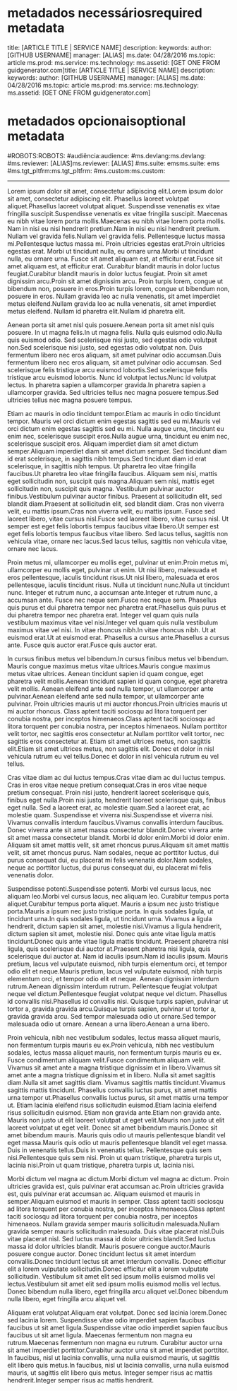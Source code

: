 # <span data-ttu-id="cba8e-101">metadados necessários</span><span class="sxs-lookup"><span data-stu-id="cba8e-101">required metadata</span></span>
<a id="required-metadata" class="xliff"></a>

<span data-ttu-id="cba8e-102">title: [ARTICLE TITLE | SERVICE NAME] description: keywords: author: [GITHUB USERNAME] manager: [ALIAS] ms.date: 04/28/2016 ms.topic: article ms.prod: ms.service: ms.technology: ms.assetid: [GET ONE FROM guidgenerator.com]</span><span class="sxs-lookup"><span data-stu-id="cba8e-102">title: [ARTICLE TITLE | SERVICE NAME] description: keywords: author: [GITHUB USERNAME] manager: [ALIAS] ms.date: 04/28/2016 ms.topic: article ms.prod: ms.service: ms.technology: ms.assetid: [GET ONE FROM guidgenerator.com]</span></span>

# <span data-ttu-id="cba8e-103">metadados opcionais</span><span class="sxs-lookup"><span data-stu-id="cba8e-103">optional metadata</span></span>
<a id="optional-metadata" class="xliff"></a>

#<span data-ttu-id="cba8e-104">ROBOTS:</span><span class="sxs-lookup"><span data-stu-id="cba8e-104">ROBOTS:</span></span>
<a id="robots" class="xliff"></a>
#<span data-ttu-id="cba8e-105">audiência:</span><span class="sxs-lookup"><span data-stu-id="cba8e-105">audience:</span></span>
<a id="audience" class="xliff"></a>
#<span data-ttu-id="cba8e-106">ms.devlang:</span><span class="sxs-lookup"><span data-stu-id="cba8e-106">ms.devlang:</span></span>
<a id="msdevlang" class="xliff"></a>
#<span data-ttu-id="cba8e-107">ms.reviewer: [ALIAS]</span><span class="sxs-lookup"><span data-stu-id="cba8e-107">ms.reviewer: [ALIAS]</span></span>
<a id="msreviewer-alias" class="xliff"></a>
#<span data-ttu-id="cba8e-108">ms.suite: ems</span><span class="sxs-lookup"><span data-stu-id="cba8e-108">ms.suite: ems</span></span>
<a id="mssuite-ems" class="xliff"></a>
#<span data-ttu-id="cba8e-109">ms.tgt_pltfrm:</span><span class="sxs-lookup"><span data-stu-id="cba8e-109">ms.tgt_pltfrm:</span></span>
<a id="mstgtpltfrm" class="xliff"></a>
#<span data-ttu-id="cba8e-110">ms.custom:</span><span class="sxs-lookup"><span data-stu-id="cba8e-110">ms.custom:</span></span>
<a id="mscustom" class="xliff"></a>

---
<span data-ttu-id="cba8e-111">Lorem ipsum dolor sit amet, consectetur adipiscing elit.</span><span class="sxs-lookup"><span data-stu-id="cba8e-111">Lorem ipsum dolor sit amet, consectetur adipiscing elit.</span></span> <span data-ttu-id="cba8e-112">Phasellus laoreet volutpat aliquet.</span><span class="sxs-lookup"><span data-stu-id="cba8e-112">Phasellus laoreet volutpat aliquet.</span></span> <span data-ttu-id="cba8e-113">Suspendisse venenatis ex vitae fringilla suscipit.</span><span class="sxs-lookup"><span data-stu-id="cba8e-113">Suspendisse venenatis ex vitae fringilla suscipit.</span></span> <span data-ttu-id="cba8e-114">Maecenas eu nibh vitae lorem porta mollis.</span><span class="sxs-lookup"><span data-stu-id="cba8e-114">Maecenas eu nibh vitae lorem porta mollis.</span></span> <span data-ttu-id="cba8e-115">Nam in nisi eu nisi hendrerit pretium.</span><span class="sxs-lookup"><span data-stu-id="cba8e-115">Nam in nisi eu nisi hendrerit pretium.</span></span> <span data-ttu-id="cba8e-116">Nullam vel gravida felis.</span><span class="sxs-lookup"><span data-stu-id="cba8e-116">Nullam vel gravida felis.</span></span> <span data-ttu-id="cba8e-117">Pellentesque luctus massa mi.</span><span class="sxs-lookup"><span data-stu-id="cba8e-117">Pellentesque luctus massa mi.</span></span> <span data-ttu-id="cba8e-118">Proin ultricies egestas erat.</span><span class="sxs-lookup"><span data-stu-id="cba8e-118">Proin ultricies egestas erat.</span></span> <span data-ttu-id="cba8e-119">Morbi ut tincidunt nulla, eu ornare urna.</span><span class="sxs-lookup"><span data-stu-id="cba8e-119">Morbi ut tincidunt nulla, eu ornare urna.</span></span> <span data-ttu-id="cba8e-120">Fusce sit amet aliquam est, at efficitur erat.</span><span class="sxs-lookup"><span data-stu-id="cba8e-120">Fusce sit amet aliquam est, at efficitur erat.</span></span> <span data-ttu-id="cba8e-121">Curabitur blandit mauris in dolor luctus feugiat.</span><span class="sxs-lookup"><span data-stu-id="cba8e-121">Curabitur blandit mauris in dolor luctus feugiat.</span></span> <span data-ttu-id="cba8e-122">Proin sit amet dignissim arcu.</span><span class="sxs-lookup"><span data-stu-id="cba8e-122">Proin sit amet dignissim arcu.</span></span> <span data-ttu-id="cba8e-123">Proin turpis lorem, congue ut bibendum non, posuere in eros.</span><span class="sxs-lookup"><span data-stu-id="cba8e-123">Proin turpis lorem, congue ut bibendum non, posuere in eros.</span></span> <span data-ttu-id="cba8e-124">Nullam gravida leo ac nulla venenatis, sit amet imperdiet metus eleifend.</span><span class="sxs-lookup"><span data-stu-id="cba8e-124">Nullam gravida leo ac nulla venenatis, sit amet imperdiet metus eleifend.</span></span> <span data-ttu-id="cba8e-125">Nullam id pharetra elit.</span><span class="sxs-lookup"><span data-stu-id="cba8e-125">Nullam id pharetra elit.</span></span>

<span data-ttu-id="cba8e-126">Aenean porta sit amet nisl quis posuere.</span><span class="sxs-lookup"><span data-stu-id="cba8e-126">Aenean porta sit amet nisl quis posuere.</span></span> <span data-ttu-id="cba8e-127">In ut magna felis.</span><span class="sxs-lookup"><span data-stu-id="cba8e-127">In ut magna felis.</span></span> <span data-ttu-id="cba8e-128">Nulla quis euismod odio.</span><span class="sxs-lookup"><span data-stu-id="cba8e-128">Nulla quis euismod odio.</span></span> <span data-ttu-id="cba8e-129">Sed scelerisque nisi justo, sed egestas odio volutpat non.</span><span class="sxs-lookup"><span data-stu-id="cba8e-129">Sed scelerisque nisi justo, sed egestas odio volutpat non.</span></span> <span data-ttu-id="cba8e-130">Duis fermentum libero nec eros aliquam, sit amet pulvinar odio accumsan.</span><span class="sxs-lookup"><span data-stu-id="cba8e-130">Duis fermentum libero nec eros aliquam, sit amet pulvinar odio accumsan.</span></span> <span data-ttu-id="cba8e-131">Sed scelerisque felis tristique arcu euismod lobortis.</span><span class="sxs-lookup"><span data-stu-id="cba8e-131">Sed scelerisque felis tristique arcu euismod lobortis.</span></span> <span data-ttu-id="cba8e-132">Nunc id volutpat lectus.</span><span class="sxs-lookup"><span data-stu-id="cba8e-132">Nunc id volutpat lectus.</span></span> <span data-ttu-id="cba8e-133">In pharetra sapien a ullamcorper gravida.</span><span class="sxs-lookup"><span data-stu-id="cba8e-133">In pharetra sapien a ullamcorper gravida.</span></span> <span data-ttu-id="cba8e-134">Sed ultricies tellus nec magna posuere tempus.</span><span class="sxs-lookup"><span data-stu-id="cba8e-134">Sed ultricies tellus nec magna posuere tempus.</span></span>

<span data-ttu-id="cba8e-135">Etiam ac mauris in odio tincidunt tempor.</span><span class="sxs-lookup"><span data-stu-id="cba8e-135">Etiam ac mauris in odio tincidunt tempor.</span></span> <span data-ttu-id="cba8e-136">Mauris vel orci dictum enim egestas sagittis sed eu mi.</span><span class="sxs-lookup"><span data-stu-id="cba8e-136">Mauris vel orci dictum enim egestas sagittis sed eu mi.</span></span> <span data-ttu-id="cba8e-137">Nulla augue urna, tincidunt eu enim nec, scelerisque suscipit eros.</span><span class="sxs-lookup"><span data-stu-id="cba8e-137">Nulla augue urna, tincidunt eu enim nec, scelerisque suscipit eros.</span></span> <span data-ttu-id="cba8e-138">Aliquam imperdiet diam sit amet dictum semper.</span><span class="sxs-lookup"><span data-stu-id="cba8e-138">Aliquam imperdiet diam sit amet dictum semper.</span></span> <span data-ttu-id="cba8e-139">Sed tincidunt diam id erat scelerisque, in sagittis nibh tempus.</span><span class="sxs-lookup"><span data-stu-id="cba8e-139">Sed tincidunt diam id erat scelerisque, in sagittis nibh tempus.</span></span> <span data-ttu-id="cba8e-140">Ut pharetra leo vitae fringilla faucibus.</span><span class="sxs-lookup"><span data-stu-id="cba8e-140">Ut pharetra leo vitae fringilla faucibus.</span></span> <span data-ttu-id="cba8e-141">Aliquam sem nisi, mattis eget sollicitudin non, suscipit quis magna.</span><span class="sxs-lookup"><span data-stu-id="cba8e-141">Aliquam sem nisi, mattis eget sollicitudin non, suscipit quis magna.</span></span> <span data-ttu-id="cba8e-142">Vestibulum pulvinar auctor finibus.</span><span class="sxs-lookup"><span data-stu-id="cba8e-142">Vestibulum pulvinar auctor finibus.</span></span> <span data-ttu-id="cba8e-143">Praesent at sollicitudin elit, sed blandit diam.</span><span class="sxs-lookup"><span data-stu-id="cba8e-143">Praesent at sollicitudin elit, sed blandit diam.</span></span> <span data-ttu-id="cba8e-144">Cras non viverra velit, eu mattis ipsum.</span><span class="sxs-lookup"><span data-stu-id="cba8e-144">Cras non viverra velit, eu mattis ipsum.</span></span> <span data-ttu-id="cba8e-145">Fusce sed laoreet libero, vitae cursus nisl.</span><span class="sxs-lookup"><span data-stu-id="cba8e-145">Fusce sed laoreet libero, vitae cursus nisl.</span></span> <span data-ttu-id="cba8e-146">Ut semper est eget felis lobortis tempus faucibus vitae libero.</span><span class="sxs-lookup"><span data-stu-id="cba8e-146">Ut semper est eget felis lobortis tempus faucibus vitae libero.</span></span> <span data-ttu-id="cba8e-147">Sed lacus tellus, sagittis non vehicula vitae, ornare nec lacus.</span><span class="sxs-lookup"><span data-stu-id="cba8e-147">Sed lacus tellus, sagittis non vehicula vitae, ornare nec lacus.</span></span>

<span data-ttu-id="cba8e-148">Proin metus mi, ullamcorper eu mollis eget, pulvinar ut enim.</span><span class="sxs-lookup"><span data-stu-id="cba8e-148">Proin metus mi, ullamcorper eu mollis eget, pulvinar ut enim.</span></span> <span data-ttu-id="cba8e-149">Ut nisi libero, malesuada et eros pellentesque, iaculis tincidunt risus.</span><span class="sxs-lookup"><span data-stu-id="cba8e-149">Ut nisi libero, malesuada et eros pellentesque, iaculis tincidunt risus.</span></span> <span data-ttu-id="cba8e-150">Nulla ut tincidunt nunc.</span><span class="sxs-lookup"><span data-stu-id="cba8e-150">Nulla ut tincidunt nunc.</span></span> <span data-ttu-id="cba8e-151">Integer et rutrum nunc, a accumsan ante.</span><span class="sxs-lookup"><span data-stu-id="cba8e-151">Integer et rutrum nunc, a accumsan ante.</span></span> <span data-ttu-id="cba8e-152">Fusce nec neque sem.</span><span class="sxs-lookup"><span data-stu-id="cba8e-152">Fusce nec neque sem.</span></span> <span data-ttu-id="cba8e-153">Phasellus quis purus et dui pharetra tempor nec pharetra erat.</span><span class="sxs-lookup"><span data-stu-id="cba8e-153">Phasellus quis purus et dui pharetra tempor nec pharetra erat.</span></span> <span data-ttu-id="cba8e-154">Integer vel quam quis nulla vestibulum maximus vitae vel nisi.</span><span class="sxs-lookup"><span data-stu-id="cba8e-154">Integer vel quam quis nulla vestibulum maximus vitae vel nisi.</span></span> <span data-ttu-id="cba8e-155">In vitae rhoncus nibh.</span><span class="sxs-lookup"><span data-stu-id="cba8e-155">In vitae rhoncus nibh.</span></span> <span data-ttu-id="cba8e-156">Ut at euismod erat.</span><span class="sxs-lookup"><span data-stu-id="cba8e-156">Ut at euismod erat.</span></span> <span data-ttu-id="cba8e-157">Phasellus a cursus ante.</span><span class="sxs-lookup"><span data-stu-id="cba8e-157">Phasellus a cursus ante.</span></span> <span data-ttu-id="cba8e-158">Fusce quis auctor erat.</span><span class="sxs-lookup"><span data-stu-id="cba8e-158">Fusce quis auctor erat.</span></span>

<span data-ttu-id="cba8e-159">In cursus finibus metus vel bibendum.</span><span class="sxs-lookup"><span data-stu-id="cba8e-159">In cursus finibus metus vel bibendum.</span></span> <span data-ttu-id="cba8e-160">Mauris congue maximus metus vitae ultrices.</span><span class="sxs-lookup"><span data-stu-id="cba8e-160">Mauris congue maximus metus vitae ultrices.</span></span> <span data-ttu-id="cba8e-161">Aenean tincidunt sapien id quam congue, eget pharetra velit mollis.</span><span class="sxs-lookup"><span data-stu-id="cba8e-161">Aenean tincidunt sapien id quam congue, eget pharetra velit mollis.</span></span> <span data-ttu-id="cba8e-162">Aenean eleifend ante sed nulla tempor, ut ullamcorper ante pulvinar.</span><span class="sxs-lookup"><span data-stu-id="cba8e-162">Aenean eleifend ante sed nulla tempor, ut ullamcorper ante pulvinar.</span></span> <span data-ttu-id="cba8e-163">Proin ultricies mauris ut mi auctor rhoncus.</span><span class="sxs-lookup"><span data-stu-id="cba8e-163">Proin ultricies mauris ut mi auctor rhoncus.</span></span> <span data-ttu-id="cba8e-164">Class aptent taciti sociosqu ad litora torquent per conubia nostra, per inceptos himenaeos.</span><span class="sxs-lookup"><span data-stu-id="cba8e-164">Class aptent taciti sociosqu ad litora torquent per conubia nostra, per inceptos himenaeos.</span></span> <span data-ttu-id="cba8e-165">Nullam porttitor velit tortor, nec sagittis eros consectetur at.</span><span class="sxs-lookup"><span data-stu-id="cba8e-165">Nullam porttitor velit tortor, nec sagittis eros consectetur at.</span></span> <span data-ttu-id="cba8e-166">Etiam sit amet ultrices metus, non sagittis elit.</span><span class="sxs-lookup"><span data-stu-id="cba8e-166">Etiam sit amet ultrices metus, non sagittis elit.</span></span> <span data-ttu-id="cba8e-167">Donec et dolor in nisl vehicula rutrum eu vel tellus.</span><span class="sxs-lookup"><span data-stu-id="cba8e-167">Donec et dolor in nisl vehicula rutrum eu vel tellus.</span></span>

<span data-ttu-id="cba8e-168">Cras vitae diam ac dui luctus tempus.</span><span class="sxs-lookup"><span data-stu-id="cba8e-168">Cras vitae diam ac dui luctus tempus.</span></span> <span data-ttu-id="cba8e-169">Cras in eros vitae neque pretium consequat.</span><span class="sxs-lookup"><span data-stu-id="cba8e-169">Cras in eros vitae neque pretium consequat.</span></span> <span data-ttu-id="cba8e-170">Proin nisi justo, hendrerit laoreet scelerisque quis, finibus eget nulla.</span><span class="sxs-lookup"><span data-stu-id="cba8e-170">Proin nisi justo, hendrerit laoreet scelerisque quis, finibus eget nulla.</span></span> <span data-ttu-id="cba8e-171">Sed a laoreet erat, ac molestie quam.</span><span class="sxs-lookup"><span data-stu-id="cba8e-171">Sed a laoreet erat, ac molestie quam.</span></span> <span data-ttu-id="cba8e-172">Suspendisse et viverra nisi.</span><span class="sxs-lookup"><span data-stu-id="cba8e-172">Suspendisse et viverra nisi.</span></span> <span data-ttu-id="cba8e-173">Vivamus convallis interdum faucibus.</span><span class="sxs-lookup"><span data-stu-id="cba8e-173">Vivamus convallis interdum faucibus.</span></span> <span data-ttu-id="cba8e-174">Donec viverra ante sit amet massa consectetur blandit.</span><span class="sxs-lookup"><span data-stu-id="cba8e-174">Donec viverra ante sit amet massa consectetur blandit.</span></span> <span data-ttu-id="cba8e-175">Morbi id dolor enim.</span><span class="sxs-lookup"><span data-stu-id="cba8e-175">Morbi id dolor enim.</span></span> <span data-ttu-id="cba8e-176">Aliquam sit amet mattis velit, sit amet rhoncus purus.</span><span class="sxs-lookup"><span data-stu-id="cba8e-176">Aliquam sit amet mattis velit, sit amet rhoncus purus.</span></span> <span data-ttu-id="cba8e-177">Nam sodales, neque ac porttitor luctus, dui purus consequat dui, eu placerat mi felis venenatis dolor.</span><span class="sxs-lookup"><span data-stu-id="cba8e-177">Nam sodales, neque ac porttitor luctus, dui purus consequat dui, eu placerat mi felis venenatis dolor.</span></span>

<span data-ttu-id="cba8e-178">Suspendisse potenti.</span><span class="sxs-lookup"><span data-stu-id="cba8e-178">Suspendisse potenti.</span></span> <span data-ttu-id="cba8e-179">Morbi vel cursus lacus, nec aliquam leo.</span><span class="sxs-lookup"><span data-stu-id="cba8e-179">Morbi vel cursus lacus, nec aliquam leo.</span></span> <span data-ttu-id="cba8e-180">Curabitur tempus porta aliquet.</span><span class="sxs-lookup"><span data-stu-id="cba8e-180">Curabitur tempus porta aliquet.</span></span> <span data-ttu-id="cba8e-181">Mauris a ipsum nec justo tristique porta.</span><span class="sxs-lookup"><span data-stu-id="cba8e-181">Mauris a ipsum nec justo tristique porta.</span></span> <span data-ttu-id="cba8e-182">In quis sodales ligula, ut tincidunt urna.</span><span class="sxs-lookup"><span data-stu-id="cba8e-182">In quis sodales ligula, ut tincidunt urna.</span></span> <span data-ttu-id="cba8e-183">Vivamus a ligula hendrerit, dictum sapien sit amet, molestie nisi.</span><span class="sxs-lookup"><span data-stu-id="cba8e-183">Vivamus a ligula hendrerit, dictum sapien sit amet, molestie nisi.</span></span> <span data-ttu-id="cba8e-184">Donec quis ante vitae ligula mattis tincidunt.</span><span class="sxs-lookup"><span data-stu-id="cba8e-184">Donec quis ante vitae ligula mattis tincidunt.</span></span> <span data-ttu-id="cba8e-185">Praesent pharetra nisi ligula, quis scelerisque dui auctor at.</span><span class="sxs-lookup"><span data-stu-id="cba8e-185">Praesent pharetra nisi ligula, quis scelerisque dui auctor at.</span></span> <span data-ttu-id="cba8e-186">Nam id iaculis ipsum.</span><span class="sxs-lookup"><span data-stu-id="cba8e-186">Nam id iaculis ipsum.</span></span> <span data-ttu-id="cba8e-187">Mauris pretium, lacus vel vulputate euismod, nibh turpis elementum orci, et tempor odio elit et neque.</span><span class="sxs-lookup"><span data-stu-id="cba8e-187">Mauris pretium, lacus vel vulputate euismod, nibh turpis elementum orci, et tempor odio elit et neque.</span></span> <span data-ttu-id="cba8e-188">Aenean dignissim interdum rutrum.</span><span class="sxs-lookup"><span data-stu-id="cba8e-188">Aenean dignissim interdum rutrum.</span></span> <span data-ttu-id="cba8e-189">Pellentesque feugiat volutpat neque vel dictum.</span><span class="sxs-lookup"><span data-stu-id="cba8e-189">Pellentesque feugiat volutpat neque vel dictum.</span></span> <span data-ttu-id="cba8e-190">Phasellus id convallis nisi.</span><span class="sxs-lookup"><span data-stu-id="cba8e-190">Phasellus id convallis nisi.</span></span> <span data-ttu-id="cba8e-191">Quisque turpis sapien, pulvinar ut tortor a, gravida gravida arcu.</span><span class="sxs-lookup"><span data-stu-id="cba8e-191">Quisque turpis sapien, pulvinar ut tortor a, gravida gravida arcu.</span></span> <span data-ttu-id="cba8e-192">Sed tempor malesuada odio ut ornare.</span><span class="sxs-lookup"><span data-stu-id="cba8e-192">Sed tempor malesuada odio ut ornare.</span></span> <span data-ttu-id="cba8e-193">Aenean a urna libero.</span><span class="sxs-lookup"><span data-stu-id="cba8e-193">Aenean a urna libero.</span></span>

<span data-ttu-id="cba8e-194">Proin vehicula, nibh nec vestibulum sodales, lectus massa aliquet mauris, non fermentum turpis mauris eu ex.</span><span class="sxs-lookup"><span data-stu-id="cba8e-194">Proin vehicula, nibh nec vestibulum sodales, lectus massa aliquet mauris, non fermentum turpis mauris eu ex.</span></span> <span data-ttu-id="cba8e-195">Fusce condimentum aliquam velit.</span><span class="sxs-lookup"><span data-stu-id="cba8e-195">Fusce condimentum aliquam velit.</span></span> <span data-ttu-id="cba8e-196">Vivamus sit amet ante a magna tristique dignissim et in libero.</span><span class="sxs-lookup"><span data-stu-id="cba8e-196">Vivamus sit amet ante a magna tristique dignissim et in libero.</span></span> <span data-ttu-id="cba8e-197">Nulla sit amet sagittis diam.</span><span class="sxs-lookup"><span data-stu-id="cba8e-197">Nulla sit amet sagittis diam.</span></span> <span data-ttu-id="cba8e-198">Vivamus sagittis mattis tincidunt.</span><span class="sxs-lookup"><span data-stu-id="cba8e-198">Vivamus sagittis mattis tincidunt.</span></span> <span data-ttu-id="cba8e-199">Phasellus convallis luctus purus, sit amet mattis urna tempor ut.</span><span class="sxs-lookup"><span data-stu-id="cba8e-199">Phasellus convallis luctus purus, sit amet mattis urna tempor ut.</span></span> <span data-ttu-id="cba8e-200">Etiam lacinia eleifend risus sollicitudin euismod.</span><span class="sxs-lookup"><span data-stu-id="cba8e-200">Etiam lacinia eleifend risus sollicitudin euismod.</span></span> <span data-ttu-id="cba8e-201">Etiam non gravida ante.</span><span class="sxs-lookup"><span data-stu-id="cba8e-201">Etiam non gravida ante.</span></span> <span data-ttu-id="cba8e-202">Mauris non justo ut elit laoreet volutpat ut eget velit.</span><span class="sxs-lookup"><span data-stu-id="cba8e-202">Mauris non justo ut elit laoreet volutpat ut eget velit.</span></span> <span data-ttu-id="cba8e-203">Donec sit amet bibendum mauris.</span><span class="sxs-lookup"><span data-stu-id="cba8e-203">Donec sit amet bibendum mauris.</span></span> <span data-ttu-id="cba8e-204">Mauris quis odio ut mauris pellentesque blandit vel eget massa.</span><span class="sxs-lookup"><span data-stu-id="cba8e-204">Mauris quis odio ut mauris pellentesque blandit vel eget massa.</span></span> <span data-ttu-id="cba8e-205">Duis in venenatis tellus.</span><span class="sxs-lookup"><span data-stu-id="cba8e-205">Duis in venenatis tellus.</span></span> <span data-ttu-id="cba8e-206">Pellentesque quis sem nisi.</span><span class="sxs-lookup"><span data-stu-id="cba8e-206">Pellentesque quis sem nisi.</span></span> <span data-ttu-id="cba8e-207">Proin ut quam tristique, pharetra turpis ut, lacinia nisi.</span><span class="sxs-lookup"><span data-stu-id="cba8e-207">Proin ut quam tristique, pharetra turpis ut, lacinia nisi.</span></span>

<span data-ttu-id="cba8e-208">Morbi dictum vel magna ac dictum.</span><span class="sxs-lookup"><span data-stu-id="cba8e-208">Morbi dictum vel magna ac dictum.</span></span> <span data-ttu-id="cba8e-209">Proin ultricies gravida est, quis pulvinar erat accumsan ac.</span><span class="sxs-lookup"><span data-stu-id="cba8e-209">Proin ultricies gravida est, quis pulvinar erat accumsan ac.</span></span> <span data-ttu-id="cba8e-210">Aliquam euismod et mauris in semper.</span><span class="sxs-lookup"><span data-stu-id="cba8e-210">Aliquam euismod et mauris in semper.</span></span> <span data-ttu-id="cba8e-211">Class aptent taciti sociosqu ad litora torquent per conubia nostra, per inceptos himenaeos.</span><span class="sxs-lookup"><span data-stu-id="cba8e-211">Class aptent taciti sociosqu ad litora torquent per conubia nostra, per inceptos himenaeos.</span></span> <span data-ttu-id="cba8e-212">Nullam gravida semper mauris sollicitudin malesuada.</span><span class="sxs-lookup"><span data-stu-id="cba8e-212">Nullam gravida semper mauris sollicitudin malesuada.</span></span> <span data-ttu-id="cba8e-213">Duis vitae placerat nisl.</span><span class="sxs-lookup"><span data-stu-id="cba8e-213">Duis vitae placerat nisl.</span></span> <span data-ttu-id="cba8e-214">Sed luctus massa id dolor ultricies blandit.</span><span class="sxs-lookup"><span data-stu-id="cba8e-214">Sed luctus massa id dolor ultricies blandit.</span></span> <span data-ttu-id="cba8e-215">Mauris posuere congue auctor.</span><span class="sxs-lookup"><span data-stu-id="cba8e-215">Mauris posuere congue auctor.</span></span> <span data-ttu-id="cba8e-216">Donec tincidunt lectus sit amet interdum convallis.</span><span class="sxs-lookup"><span data-stu-id="cba8e-216">Donec tincidunt lectus sit amet interdum convallis.</span></span> <span data-ttu-id="cba8e-217">Donec efficitur elit a lorem vulputate sollicitudin.</span><span class="sxs-lookup"><span data-stu-id="cba8e-217">Donec efficitur elit a lorem vulputate sollicitudin.</span></span> <span data-ttu-id="cba8e-218">Vestibulum sit amet elit sed ipsum mollis euismod mollis vel lectus.</span><span class="sxs-lookup"><span data-stu-id="cba8e-218">Vestibulum sit amet elit sed ipsum mollis euismod mollis vel lectus.</span></span> <span data-ttu-id="cba8e-219">Donec bibendum nulla libero, eget fringilla arcu aliquet vel.</span><span class="sxs-lookup"><span data-stu-id="cba8e-219">Donec bibendum nulla libero, eget fringilla arcu aliquet vel.</span></span>

<span data-ttu-id="cba8e-220">Aliquam erat volutpat.</span><span class="sxs-lookup"><span data-stu-id="cba8e-220">Aliquam erat volutpat.</span></span> <span data-ttu-id="cba8e-221">Donec sed lacinia lorem.</span><span class="sxs-lookup"><span data-stu-id="cba8e-221">Donec sed lacinia lorem.</span></span> <span data-ttu-id="cba8e-222">Suspendisse vitae odio imperdiet sapien faucibus faucibus ut sit amet ligula.</span><span class="sxs-lookup"><span data-stu-id="cba8e-222">Suspendisse vitae odio imperdiet sapien faucibus faucibus ut sit amet ligula.</span></span> <span data-ttu-id="cba8e-223">Maecenas fermentum non magna eu rutrum.</span><span class="sxs-lookup"><span data-stu-id="cba8e-223">Maecenas fermentum non magna eu rutrum.</span></span> <span data-ttu-id="cba8e-224">Curabitur auctor urna sit amet imperdiet porttitor.</span><span class="sxs-lookup"><span data-stu-id="cba8e-224">Curabitur auctor urna sit amet imperdiet porttitor.</span></span> <span data-ttu-id="cba8e-225">In faucibus, nisl ut lacinia convallis, urna nulla euismod mauris, ut sagittis elit libero quis metus.</span><span class="sxs-lookup"><span data-stu-id="cba8e-225">In faucibus, nisl ut lacinia convallis, urna nulla euismod mauris, ut sagittis elit libero quis metus.</span></span> <span data-ttu-id="cba8e-226">Integer semper risus ac mattis hendrerit.</span><span class="sxs-lookup"><span data-stu-id="cba8e-226">Integer semper risus ac mattis hendrerit.</span></span>
